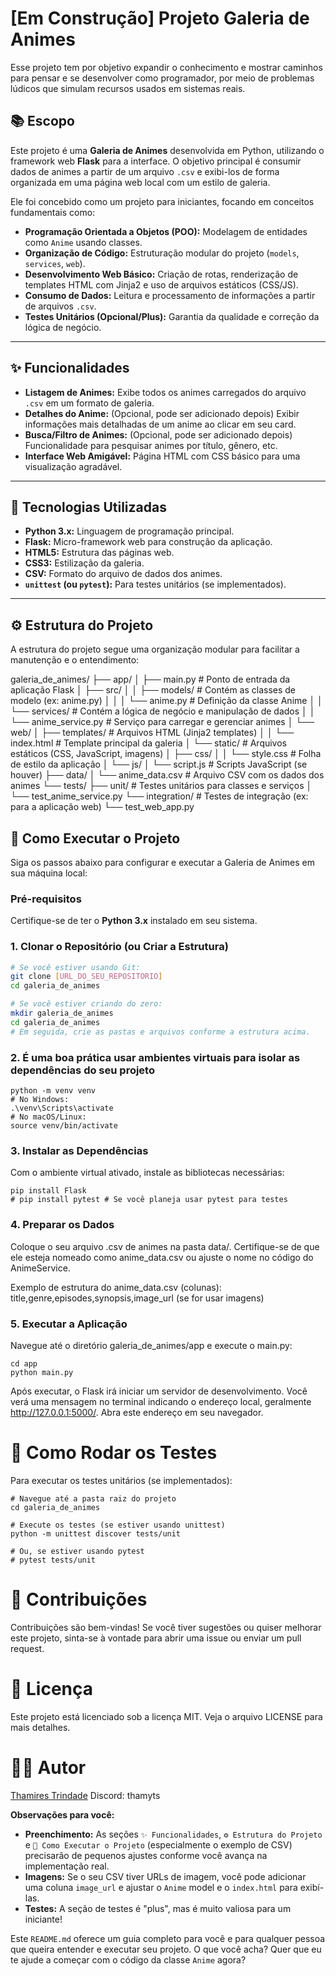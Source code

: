 # [Em Construção] Projeto Galeria de Animes

Esse projeto tem por objetivo expandir o conhecimento e mostrar caminhos para pensar e se desenvolver como programador, por meio de problemas lúdicos que simulam recursos usados em sistemas reais. 

## 📚 Escopo

Este projeto é uma **Galeria de Animes** desenvolvida em Python, utilizando o framework web **Flask** para a interface. O objetivo principal é consumir dados de animes a partir de um arquivo `.csv` e exibi-los de forma organizada em uma página web local com um estilo de galeria.

Ele foi concebido como um projeto para iniciantes, focando em conceitos fundamentais como:
- **Programação Orientada a Objetos (POO):** Modelagem de entidades como `Anime` usando classes.
- **Organização de Código:** Estruturação modular do projeto (`models`, `services`, `web`).
- **Desenvolvimento Web Básico:** Criação de rotas, renderização de templates HTML com Jinja2 e uso de arquivos estáticos (CSS/JS).
- **Consumo de Dados:** Leitura e processamento de informações a partir de arquivos `.csv`.
- **Testes Unitários (Opcional/Plus):** Garantia da qualidade e correção da lógica de negócio.

---

## ✨ Funcionalidades

-   **Listagem de Animes:** Exibe todos os animes carregados do arquivo `.csv` em um formato de galeria.
-   **Detalhes do Anime:** (Opcional, pode ser adicionado depois) Exibir informações mais detalhadas de um anime ao clicar em seu card.
-   **Busca/Filtro de Animes:** (Opcional, pode ser adicionado depois) Funcionalidade para pesquisar animes por título, gênero, etc.
-   **Interface Web Amigável:** Página HTML com CSS básico para uma visualização agradável.

---

## 🚀 Tecnologias Utilizadas

-   **Python 3.x:** Linguagem de programação principal.
-   **Flask:** Micro-framework web para construção da aplicação.
-   **HTML5:** Estrutura das páginas web.
-   **CSS3:** Estilização da galeria.
-   **CSV:** Formato do arquivo de dados dos animes.
-   **`unittest` (ou `pytest`):** Para testes unitários (se implementados).

---

## ⚙️ Estrutura do Projeto

A estrutura do projeto segue uma organização modular para facilitar a manutenção e o entendimento:

galeria_de_animes/
├── app/
│   ├── main.py                # Ponto de entrada da aplicação Flask
│   ├── src/
│   │   ├── models/            # Contém as classes de modelo (ex: anime.py)
│   │   │   └── anime.py       # Definição da classe Anime
│   │   └── services/          # Contém a lógica de negócio e manipulação de dados
│   │       └── anime_service.py # Serviço para carregar e gerenciar animes
│   └── web/
│       ├── templates/         # Arquivos HTML (Jinja2 templates)
│       │   └── index.html     # Template principal da galeria
│       └── static/            # Arquivos estáticos (CSS, JavaScript, imagens)
│           ├── css/
│           │   └── style.css  # Folha de estilo da aplicação
│           └── js/
│               └── script.js  # Scripts JavaScript (se houver)
├── data/
│   └── anime_data.csv         # Arquivo CSV com os dados dos animes
└── tests/
├── unit/                  # Testes unitários para classes e serviços
│   └── test_anime_service.py
└── integration/           # Testes de integração (ex: para a aplicação web)
└── test_web_app.py

## 🏁 Como Executar o Projeto

Siga os passos abaixo para configurar e executar a Galeria de Animes em sua máquina local:

### Pré-requisitos

Certifique-se de ter o **Python 3.x** instalado em seu sistema.

### 1. Clonar o Repositório (ou Criar a Estrutura)

```bash
# Se você estiver usando Git:
git clone [URL_DO_SEU_REPOSITORIO]
cd galeria_de_animes

# Se você estiver criando do zero:
mkdir galeria_de_animes
cd galeria_de_animes
# Em seguida, crie as pastas e arquivos conforme a estrutura acima.
```
### 2. É uma boa prática usar ambientes virtuais para isolar as dependências do seu projeto
```
python -m venv venv
# No Windows:
.\venv\Scripts\activate
# No macOS/Linux:
source venv/bin/activate
```
### 3. Instalar as Dependências
Com o ambiente virtual ativado, instale as bibliotecas necessárias:
```
pip install Flask
# pip install pytest # Se você planeja usar pytest para testes
```

### 4.  Preparar os Dados
Coloque o seu arquivo .csv de animes na pasta data/. Certifique-se de que ele esteja nomeado como anime_data.csv ou ajuste o nome no código do AnimeService.

Exemplo de estrutura do anime_data.csv (colunas):
title,genre,episodes,synopsis,image_url (se for usar imagens)

### 5. Executar a Aplicação

Navegue até o diretório galeria_de_animes/app e execute o main.py:

```
cd app
python main.py
```
Após executar, o Flask irá iniciar um servidor de desenvolvimento. Você verá uma mensagem no terminal indicando o endereço local, geralmente http://127.0.0.1:5000/. Abra este endereço em seu navegador.

# 🧪 Como Rodar os Testes
Para executar os testes unitários (se implementados):
```
# Navegue até a pasta raiz do projeto
cd galeria_de_animes

# Execute os testes (se estiver usando unittest)
python -m unittest discover tests/unit

# Ou, se estiver usando pytest
# pytest tests/unit
```

# 🤝 Contribuições
Contribuições são bem-vindas! Se você tiver sugestões ou quiser melhorar este projeto, sinta-se à vontade para abrir uma issue ou enviar um pull request.

# 📝 Licença
Este projeto está licenciado sob a licença MIT. Veja o arquivo LICENSE para mais detalhes.

# 👨‍💻 Autor
[Thamires Trindade](https://github.com/thamirests/)
Discord: thamyts

**Observações para você:**

* **Preenchimento:** As seções `✨ Funcionalidades`, `⚙️ Estrutura do Projeto` e `🏁 Como Executar o Projeto` (especialmente o exemplo de CSV) precisarão de pequenos ajustes conforme você avança na implementação real.
* **Imagens:** Se o seu CSV tiver URLs de imagem, você pode adicionar uma coluna `image_url` e ajustar o `Anime` model e o `index.html` para exibí-las.
* **Testes:** A seção de testes é "plus", mas é muito valiosa para um iniciante!

Este `README.md` oferece um guia completo para você e para qualquer pessoa que queira entender e executar seu projeto. O que você acha? Quer que eu te ajude a começar com o código da classe `Anime` agora?